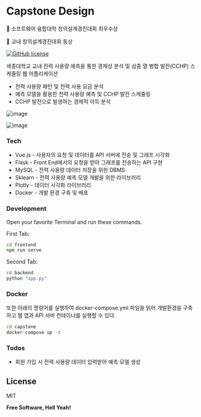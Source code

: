 # Capstone Design

🥇 소프트웨어 융합대학 창의설계경진대회 최우수상

🥉 교내 창의설계경진대회 동상

[![GitHub license](https://img.shields.io/github/license/lkhoony/EV-obseoye?style=plastic)](https://github.com/lkhoony/Capstone)

세종대학교 교내 전력 사용량 예측을 통한 경제성 분석 및 삼중 열 병합 발전(CCHP) 스케줄링 웹 어플리케이션  

  - 전력 사용량 패턴 및 전력 사용 요금 분석
  - 예측 모델을 활용한 전력 사용량 예측 및 CCHP 발전 스케줄링
  - CCHP 발전으로 발생하는 경제적 이득 분석
  
![image](https://user-images.githubusercontent.com/66773320/107849755-c068fb80-6e40-11eb-8475-4122243225ef.png)

![image](https://user-images.githubusercontent.com/66773320/107849774-daa2d980-6e40-11eb-9459-2650928c52c7.png)

### Tech

* Vue.js - 사용자의 요청 및 데이터를 API 서버에 전송 및 그래프 시각화
* Flask - Front End에서의 요청을 받아 그래프를 전송하는 API 구현
* MySQL - 전력 사용량 데이터 저장을 위한 DBMS
* Sklearn - 전력 사용량 예측 모델 개발을 위한 라이브러리
* Plotly - 데이터 시각화 라이브러리
* Docker - 개발 환경 구축 및 배포

### Development
Open your favorite Terminal and run these commands.

First Tab:
```sh
cd frontend
npm run serve
```

Second Tab:
```sh
cd backend
python "app.py"
```

### Docker

또한 아래의 명령어를 실행하여 docker-compose.yml 파일을 읽어 개발환경을 구축하고 웹 앱과 API 서버 컨테이너를 실행할 수 있다.

```sh
cd capstone
docker-compose up -d
```

### Todos

 - 회원 가입 시 전력 사용량 데이터 입력받아 예측 모델 생성

License
----

MIT


**Free Software, Hell Yeah!**

